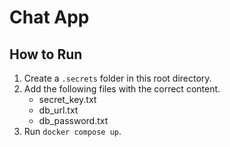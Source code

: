 # Chat App

## How to Run
1. Create a `.secrets` folder in this root directory.
2. Add the following files with the correct content.
   - secret_key.txt
   - db_url.txt
   - db_password.txt
3. Run `docker compose up`. 
